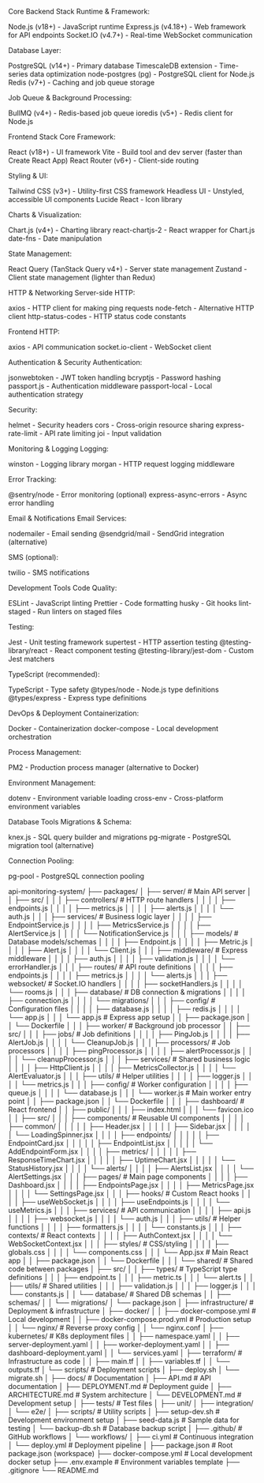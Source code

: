Core Backend Stack
Runtime & Framework:

Node.js (v18+) - JavaScript runtime
Express.js (v4.18+) - Web framework for API endpoints
Socket.IO (v4.7+) - Real-time WebSocket communication

Database Layer:

PostgreSQL (v14+) - Primary database
TimescaleDB extension - Time-series data optimization
node-postgres (pg) - PostgreSQL client for Node.js
Redis (v7+) - Caching and job queue storage

Job Queue & Background Processing:

BullMQ (v4+) - Redis-based job queue
ioredis (v5+) - Redis client for Node.js

Frontend Stack
Core Framework:

React (v18+) - UI framework
Vite - Build tool and dev server (faster than Create React App)
React Router (v6+) - Client-side routing

Styling & UI:

Tailwind CSS (v3+) - Utility-first CSS framework
Headless UI - Unstyled, accessible UI components
Lucide React - Icon library

Charts & Visualization:

Chart.js (v4+) - Charting library
react-chartjs-2 - React wrapper for Chart.js
date-fns - Date manipulation

State Management:

React Query (TanStack Query v4+) - Server state management
Zustand - Client state management (lighter than Redux)

HTTP & Networking
Server-side HTTP:

axios - HTTP client for making ping requests
node-fetch - Alternative HTTP client
http-status-codes - HTTP status code constants

Frontend HTTP:

axios - API communication
socket.io-client - WebSocket client

Authentication & Security
Authentication:

jsonwebtoken - JWT token handling
bcryptjs - Password hashing
passport.js - Authentication middleware
passport-local - Local authentication strategy

Security:

helmet - Security headers
cors - Cross-origin resource sharing
express-rate-limit - API rate limiting
joi - Input validation

Monitoring & Logging
Logging:

winston - Logging library
morgan - HTTP request logging middleware

Error Tracking:

@sentry/node - Error monitoring (optional)
express-async-errors - Async error handling

Email & Notifications
Email Services:

nodemailer - Email sending
@sendgrid/mail - SendGrid integration (alternative)

SMS (optional):

twilio - SMS notifications

Development Tools
Code Quality:

ESLint - JavaScript linting
Prettier - Code formatting
husky - Git hooks
lint-staged - Run linters on staged files

Testing:

Jest - Unit testing framework
supertest - HTTP assertion testing
@testing-library/react - React component testing
@testing-library/jest-dom - Custom Jest matchers

TypeScript (recommended):

TypeScript - Type safety
@types/node - Node.js type definitions
@types/express - Express type definitions

DevOps & Deployment
Containerization:

Docker - Containerization
docker-compose - Local development orchestration

Process Management:

PM2 - Production process manager (alternative to Docker)

Environment Management:

dotenv - Environment variable loading
cross-env - Cross-platform environment variables

Database Tools
Migrations & Schema:

knex.js - SQL query builder and migrations
pg-migrate - PostgreSQL migration tool (alternative)

Connection Pooling:

pg-pool - PostgreSQL connection pooling













api-monitoring-system/
├── packages/
│   ├── server/                          # Main API server
│   │   ├── src/
│   │   │   ├── controllers/             # HTTP route handlers
│   │   │   │   ├── endpoints.js
│   │   │   │   ├── metrics.js
│   │   │   │   ├── alerts.js
│   │   │   │   └── auth.js
│   │   │   ├── services/                # Business logic layer
│   │   │   │   ├── EndpointService.js
│   │   │   │   ├── MetricsService.js
│   │   │   │   ├── AlertService.js
│   │   │   │   └── NotificationService.js
│   │   │   ├── models/                  # Database models/schemas
│   │   │   │   ├── Endpoint.js
│   │   │   │   ├── Metric.js
│   │   │   │   ├── Alert.js
│   │   │   │   └── Client.js
│   │   │   ├── middleware/              # Express middleware
│   │   │   │   ├── auth.js
│   │   │   │   ├── validation.js
│   │   │   │   └── errorHandler.js
│   │   │   ├── routes/                  # API route definitions
│   │   │   │   ├── endpoints.js
│   │   │   │   ├── metrics.js
│   │   │   │   └── alerts.js
│   │   │   ├── websocket/              # Socket.IO handlers
│   │   │   │   ├── socketHandlers.js
│   │   │   │   └── rooms.js
│   │   │   ├── database/               # DB connection & migrations
│   │   │   │   ├── connection.js
│   │   │   │   └── migrations/
│   │   │   ├── config/                 # Configuration files
│   │   │   │   ├── database.js
│   │   │   │   ├── redis.js
│   │   │   │   └── app.js
│   │   │   └── app.js                  # Express app setup
│   │   ├── package.json
│   │   └── Dockerfile
│   │
│   ├── worker/                         # Background job processor
│   │   ├── src/
│   │   │   ├── jobs/                   # Job definitions
│   │   │   │   ├── PingJob.js
│   │   │   │   ├── AlertJob.js
│   │   │   │   └── CleanupJob.js
│   │   │   ├── processors/             # Job processors
│   │   │   │   ├── pingProcessor.js
│   │   │   │   ├── alertProcessor.js
│   │   │   │   └── cleanupProcessor.js
│   │   │   ├── services/               # Shared business logic
│   │   │   │   ├── HttpClient.js
│   │   │   │   ├── MetricsCollector.js
│   │   │   │   └── AlertEvaluator.js
│   │   │   ├── utils/                  # Helper utilities
│   │   │   │   ├── logger.js
│   │   │   │   └── metrics.js
│   │   │   ├── config/                 # Worker configuration
│   │   │   │   ├── queue.js
│   │   │   │   └── database.js
│   │   │   └── worker.js               # Main worker entry point
│   │   ├── package.json
│   │   └── Dockerfile
│   │
│   ├── dashboard/                      # React frontend
│   │   ├── public/
│   │   │   ├── index.html
│   │   │   └── favicon.ico
│   │   ├── src/
│   │   │   ├── components/             # Reusable UI components
│   │   │   │   ├── common/
│   │   │   │   │   ├── Header.jsx
│   │   │   │   │   ├── Sidebar.jsx
│   │   │   │   │   └── LoadingSpinner.jsx
│   │   │   │   ├── endpoints/
│   │   │   │   │   ├── EndpointCard.jsx
│   │   │   │   │   ├── EndpointList.jsx
│   │   │   │   │   └── AddEndpointForm.jsx
│   │   │   │   ├── metrics/
│   │   │   │   │   ├── ResponseTimeChart.jsx
│   │   │   │   │   ├── UptimeChart.jsx
│   │   │   │   │   └── StatusHistory.jsx
│   │   │   │   └── alerts/
│   │   │   │       ├── AlertsList.jsx
│   │   │   │       └── AlertSettings.jsx
│   │   │   ├── pages/                  # Main page components
│   │   │   │   ├── Dashboard.jsx
│   │   │   │   ├── EndpointsPage.jsx
│   │   │   │   ├── MetricsPage.jsx
│   │   │   │   └── SettingsPage.jsx
│   │   │   ├── hooks/                  # Custom React hooks
│   │   │   │   ├── useWebSocket.js
│   │   │   │   ├── useEndpoints.js
│   │   │   │   └── useMetrics.js
│   │   │   ├── services/               # API communication
│   │   │   │   ├── api.js
│   │   │   │   ├── websocket.js
│   │   │   │   └── auth.js
│   │   │   ├── utils/                  # Helper functions
│   │   │   │   ├── formatters.js
│   │   │   │   └── constants.js
│   │   │   ├── contexts/               # React contexts
│   │   │   │   ├── AuthContext.jsx
│   │   │   │   └── WebSocketContext.jsx
│   │   │   ├── styles/                 # CSS/styling
│   │   │   │   ├── globals.css
│   │   │   │   └── components.css
│   │   │   └── App.jsx                 # Main React app
│   │   ├── package.json
│   │   └── Dockerfile
│   │
│   └── shared/                         # Shared code between packages
│       ├── src/
│       │   ├── types/                  # TypeScript type definitions
│       │   │   ├── endpoint.ts
│       │   │   ├── metric.ts
│       │   │   └── alert.ts
│       │   ├── utils/                  # Shared utilities
│       │   │   ├── validation.js
│       │   │   ├── logger.js
│       │   │   └── constants.js
│       │   └── database/               # Shared DB schemas
│       │       ├── schemas/
│       │       └── migrations/
│       └── package.json
│
├── infrastructure/                     # Deployment & infrastructure
│   ├── docker/
│   │   ├── docker-compose.yml          # Local development
│   │   ├── docker-compose.prod.yml     # Production setup
│   │   └── nginx/                      # Reverse proxy config
│   │       └── nginx.conf
│   ├── kubernetes/                     # K8s deployment files
│   │   ├── namespace.yaml
│   │   ├── server-deployment.yaml
│   │   ├── worker-deployment.yaml
│   │   ├── dashboard-deployment.yaml
│   │   └── services.yaml
│   ├── terraform/                      # Infrastructure as code
│   │   ├── main.tf
│   │   ├── variables.tf
│   │   └── outputs.tf
│   └── scripts/                        # Deployment scripts
│       ├── deploy.sh
│       └── migrate.sh
│
├── docs/                              # Documentation
│   ├── API.md                         # API documentation
│   ├── DEPLOYMENT.md                  # Deployment guide
│   ├── ARCHITECTURE.md                # System architecture
│   └── DEVELOPMENT.md                 # Development setup
│
├── tests/                             # Test files
│   ├── unit/
│   ├── integration/
│   └── e2e/
│
├── scripts/                           # Utility scripts
│   ├── setup-dev.sh                   # Development environment setup
│   ├── seed-data.js                   # Sample data for testing
│   └── backup-db.sh                   # Database backup script
│
├── .github/                           # GitHub workflows
│   └── workflows/
│       ├── ci.yml                     # Continuous integration
│       └── deploy.yml                 # Deployment pipeline
│
├── package.json                       # Root package.json (workspace)
├── docker-compose.yml                 # Local development docker setup
├── .env.example                       # Environment variables template
├── .gitignore
└── README.md